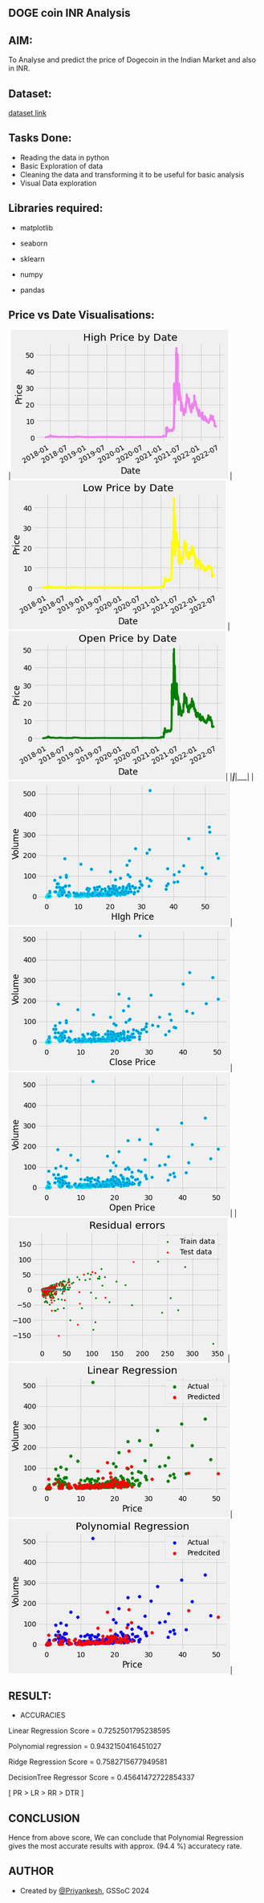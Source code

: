 ## **DOGE coin INR Analysis** ##

## **AIM:** ##

To Analyse and predict the price of Dogecoin in the Indian Market and also in INR.

## **Dataset:** ##

[dataset link](https://www.kaggle.com/meetnagadia/dogecoin-inr-dataset-20172020)



## **Tasks Done:** ##
* Reading the data in python
* Basic Exploration of data
* Cleaning the data and transforming it to be useful for basic analysis 
* Visual Data exploration

## **Libraries required:** ##

* matplotlib 

* seaborn

* sklearn

* numpy

* pandas




## **Price vs Date Visualisations:** ##

|<img src="../Images/high%20price.png" /> | <img src="../Images/low%20price.png"/> |<img src="../Images/open%20price.png"/>|
|___|___|___|
|<img src="../Images/high%20price_scatter.png"/>|<img src="../Images/close%20price%20scatter.png" />|<img src="../Images/open%20price_scatter.png"/>|
|<img src="../Images/residual.png"/>|<img src="../Images/linear.png" />|<img src="../Images/ploy.png"/>|


## RESULT:
*  ACCURACIES

Linear Regression Score =  0.7252501795238595

Polynomial regression = 0.9432150416451027

Ridge Regression Score = 0.7582715677949581

DecisionTree Regressor Score = 0.45641472722854337

[ PR > LR > RR > DTR ]

## CONCLUSION
Hence from above score,
We can conclude that Polynomial Regression gives the most accurate results with approx. (94.4 %) accuratecy rate.

## AUTHOR

- Created by [@Priyankesh](https://github.com/priyankeshh), GSSoC 2024